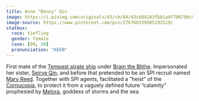 ```yaml
---
title: Anne "Bonny" Qin
image: https://i.pinimg.com/originals/43/cb/84/43cb84243fbb1a4f78679dc9e644a332.jpg
image-source: https://www.pinterest.com/pin/276760339585192519/
statbox:
  race: tiefling
  gender: female
  case: [09, 10]
  pronunciation: "KEEN"
---
```


First mate of the [Tempest pirate ship](../reliquaries/tempest) under [Bram the Blithe](bram-the-blithe). Impersonated her sister, [Seirye Qin](seirye-qin), and before that pretended to be an SPI recruit named [Mary Reed](mary-reed). Together with SPI agents, facilitated a “heist” of the [Cornucopia](../reliquaries/cornucopia), to protect it from a vaguely defined future “calamity” prophesied by [Melora](melora), goddess of storms and the sea.

